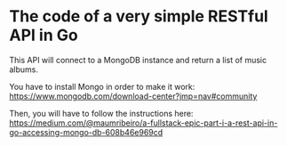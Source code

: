 # The code of a very simple RESTful API in Go

This API will connect to a MongoDB instance and return a list of music albums.

You have to install Mongo in order to make it work: https://www.mongodb.com/download-center?jmp=nav#community

Then, you will have to follow the instructions here: https://medium.com/@maumribeiro/a-fullstack-epic-part-i-a-rest-api-in-go-accessing-mongo-db-608b46e969cd
